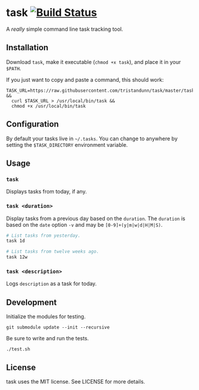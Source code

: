 # task [![Build Status](https://api.travis-ci.org/tristandunn/task.svg?branch=master)](https://travis-ci.org/tristandunn/task)

A *really* simple command line task tracking tool.

## Installation

Download `task`, make it executable (`chmod +x task`), and place it in your
`$PATH`.

If you just want to copy and paste a command, this should work:

    TASK_URL=https://raw.githubusercontent.com/tristandunn/task/master/task &&
      curl $TASK_URL > /usr/local/bin/task &&
      chmod +x /usr/local/bin/task

## Configuration

By default your tasks live in `~/.tasks`. You can change to anywhere by setting
the `$TASK_DIRECTORY` environment variable.

## Usage

### `task`

Displays tasks from today, if any.

### `task <duration>`

Display tasks from a previous day based on the `duration`. The `duration` is
based on the `date` option `-v` and may be `[0-9]+(y|m|w|d|H|M|S)`.

```bash
# List tasks from yesterday.
task 1d

# List tasks from twelve weeks ago.
task 12w
```

### `task <description>`

Logs `description` as a task for today.

## Development

Initialize the modules for testing.

    git submodule update --init --recursive

Be sure to write and run the tests.

    ./test.sh

## License

task uses the MIT license. See LICENSE for more details.
